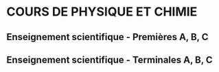 # COURS DE PHYSIQUE ET CHIMIE

## Enseignement scientifique - Premières A, B, C

## Enseignement scientifique - Terminales A, B, C
